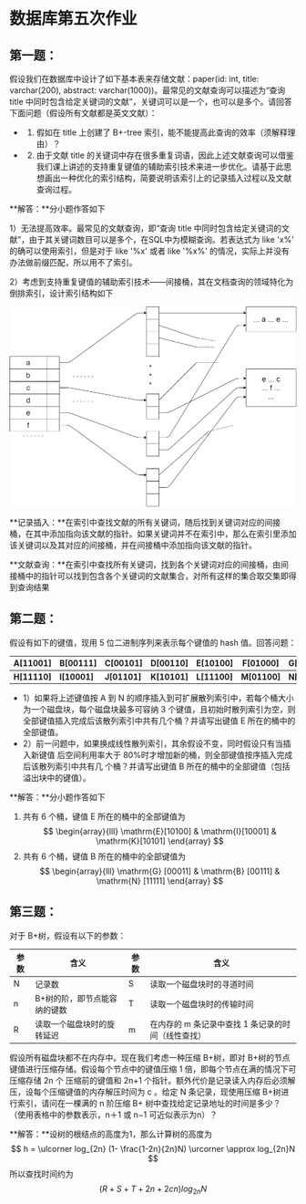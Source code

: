 # 数据库第五次作业

## 第一题：

假设我们在数据库中设计了如下基本表来存储文献：paper(id: int, title: varchar(200), abstract: varchar(1000))。最常见的文献查询可以描述为“查询 title 中同时包含给定关键词的文献”，关键词可以是一个，也可以是多个。请回答下面问题（假设所有文献都是英文文献）：

- 1) 假如在 title 上创建了 B+-tree 索引，能不能提高此查询的效率（须解释理由）？
- 2) 由于文献 title 的关键词中存在很多重复词语，因此上述文献查询可以借鉴我们课上讲述的支持重复键值的辅助索引技术来进一步优化。请基于此思想画出一种优化的索引结构，简要说明该索引上的记录插入过程以及文献查询过程。

**解答：**分小题作答如下

1）无法提高效率。最常见的文献查询，即“查询 title 中同时包含给定关键词的文献”，由于其关键词数目可以是多个，在SQL中为模糊查询。若表达式为 like 'x%' 的确可以使用索引，但是对于 like '%x' 或者 like '%x%' 的情况，实际上并没有办法做前缀匹配，所以用不了索引。

2）考虑到支持重复键值的辅助索引技术——间接桶，其在文档查询的领域特化为倒排索引，设计索引结构如下

<img src="DB_HW5_S1_2.png" alt="DB_HW5_S1_2" style="zoom:60%;" />

**记录插入：**在索引中查找文献的所有关键词，随后找到关键词对应的间接桶，在其中添加指向该文献的指针。如果关键词并不在索引中，那么在索引里添加该关键词以及其对应的间接桶，并在间接桶中添加指向该文献的指针。

**文献查询：**在索引中查找所有关键词，找到各个关键词对应的间接桶，由间接桶中的指针可以找到包含各个关键词的文献集合，对所有这样的集合取交集即得到查询结果

## 第二题：

假设有如下的键值，现用 5 位二进制序列来表示每个键值的 hash 值。回答问题：

| A[11001]     | B[00111]     | C[00101]     | D[00110]     | E[10100]     | F[01000]     | G[00011]     |
| ------------ | ------------ | ------------ | ------------ | ------------ | ------------ | ------------ |
| **H[11110]** | **I[10001]** | **J[01101]** | **K[10101]** | **L[11100]** | **M[01100]** | **N[11111]** |

- 1）如果将上述键值按 A 到 N 的顺序插入到可扩展散列索引中，若每个桶大小为一个磁盘块，每个磁盘块最多可容纳 3 个键值，且初始时散列索引为空，则全部键值插入完成后该散列索引中共有几个桶？并请写出键值 E 所在的桶中的全部键值。
- 2）前一问题中，如果换成线性散列索引，其余假设不变，同时假设只有当插入新键值 后空间利用率大于 80%时才增加新的桶，则全部键值按序插入完成后该散列索引中共有几 个桶？并请写出键值 B 所在的桶中的全部键值（包括溢出块中的键值）。

**解答：**分小题作答如下

1) 共有 $6$ 个桶，键值 $\mathrm{E}$ 所在的桶中的全部键值为
$$
\begin{array}{lll}
\mathrm{E}[10100] & \mathrm{I}[10001] & \mathrm{K}[10101]
\end{array}
$$
2) 共有 $6$ 个桶，键值 $\mathrm{B}$ 所在的桶中的全部键值为
$$
\begin{array}{lll}
	\mathrm{G} [00011] & \mathrm{B} [00111]  & \mathrm{N} [11111]
\end{array}
$$


## 第三题：

对于 B+树，假设有以下的参数：

| 参数 | 含义                         | 参数 | 含义                                               |
| ---- | ---------------------------- | ---- | -------------------------------------------------- |
| N    | 记录数                       | S    | 读取一个磁盘块时的寻道时间                         |
| n    | B+树的阶，即节点能容纳的键数 | T    | 读取一个磁盘块时的传输时间                         |
| R    | 读取一个磁盘块时的旋转延迟   | m    | 在内存的 m 条记录中查找 1 条记录的时间（线性查找） |

假设所有磁盘块都不在内存中。现在我们考虑一种压缩 B+树，即对 B+树的节点键值进行压缩存储。假设每个节点中的键值压缩 1 倍，即每个节点在满的情况下可压缩存储 2n 个 压缩前的键值和 2n+1 个指针。额外代价是记录读入内存后必须解压，设每个压缩键值的内存解压时间为 c 。给定 N 条记录，现使用压缩 B+树进行索引，请问在一棵满的 n 阶压缩 B+ 树中查找给定记录地址的时间是多少？（使用表格中的参数表示，n＋1 或 n−1 可近似表示为n）？

**解答：**设树的根结点的高度为1，那么计算树的高度为
$$
h = \ulcorner log_{2n} (1- \frac{1-2n}{2n}N) \urcorner \approx log_{2n}N
$$
所以查找时间约为
$$
(R + S + T + 2n + 2cn)log_{2n}N
$$
